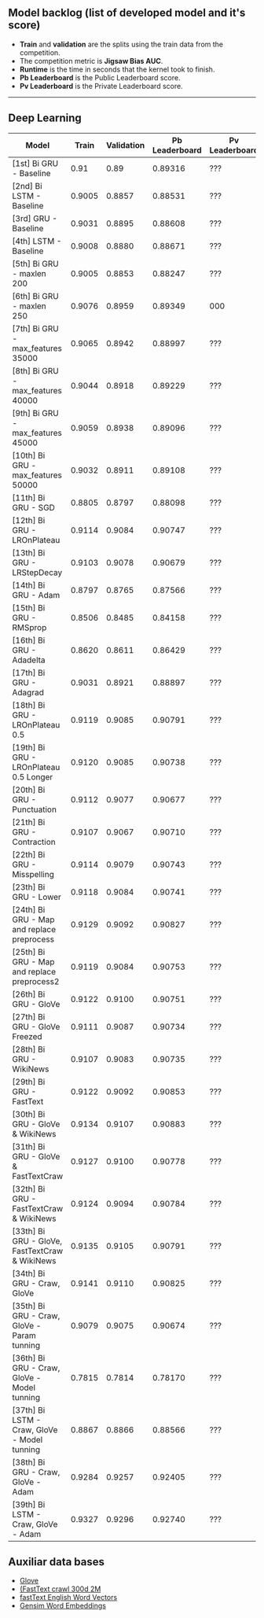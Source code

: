 ## Model backlog (list of developed model and it's score)
- **Train** and **validation** are the splits using the train data from the competition.
- The competition metric is **Jigsaw Bias AUC**.
- **Runtime** is the time in seconds that the kernel took to finish.
- **Pb Leaderboard** is the Public Leaderboard score.
- **Pv Leaderboard** is the Private Leaderboard score.

---

## Deep Learning

|Model|Train|Validation|Pb Leaderboard|Pv Leaderboard|Runtime(s)|
|-----|-----|----------|--------------|--------------|----------|
|[1st] Bi GRU - Baseline|0.91|0.89|0.89316|???|1145|
|[2nd] Bi LSTM - Baseline|0.9005|0.8857|0.88531|???|1255.1|
|[3rd] GRU - Baseline|0.9031|0.8895|0.88608|???|804.3|
|[4th] LSTM - Baseline|0.9008|0.8880|0.88671|???|808.5|
|[5th] Bi GRU - maxlen 200|0.9005|0.8853|0.88247|???|1589.9|
|[6th] Bi GRU - maxlen 250|0.9076|0.8959|0.89349|000|1601.9|
|[7th] Bi GRU - max_features 35000|0.9065|0.8942|0.88997|???|1084.4|
|[8th] Bi GRU - max_features 40000|0.9044|0.8918|0.89229|???|1084.7|
|[9th] Bi GRU - max_features 45000|0.9059|0.8938|0.89096|???|1088.5|
|[10th] Bi GRU - max_features 50000|0.9032|0.8911|0.89108|???|1161.6|
|[11th] Bi GRU - SGD|0.8805|0.8797|0.88098|???|6186.2|
|[12th] Bi GRU - LROnPlateau|0.9114|0.9084|0.90747|???|4420.3|
|[13th] Bi GRU - LRStepDecay|0.9103|0.9078|0.90679|???|4745.9|
|[14th] Bi GRU - Adam|0.8797|0.8765|0.87566|???|1413.8|
|[15th] Bi GRU - RMSprop|0.8506|0.8485|0.84158|???|1445.1|
|[16th] Bi GRU - Adadelta|0.8620|0.8611|0.86429|???|6532|
|[17th] Bi GRU - Adagrad|0.9031|0.8921|0.88897|???|1549.2|
|[18th] Bi GRU - LROnPlateau 0.5|0.9119|0.9085|0.90791|???|4400.7|
|[19th] Bi GRU - LROnPlateau 0.5 Longer|0.9120|0.9085|0.90738|???|4978.2|
|[20th] Bi GRU - Punctuation|0.9112|0.9077|0.90677|???|5006.4|
|[21th] Bi GRU - Contraction|0.9107|0.9067|0.90710|???|5038|
|[22th] Bi GRU - Misspelling|0.9114|0.9079|0.90743|???|5011.7|
|[23th] Bi GRU - Lower|0.9118|0.9084|0.90741|???|4918.4|
|[24th] Bi GRU - Map and replace preprocess|0.9129|0.9092|0.90827|???|5077.7|
|[25th] Bi GRU - Map and replace preprocess2|0.9119|0.9084|0.90753|???|5387.8|
|[26th] Bi GRU - GloVe|0.9122|0.9100|0.90751|???|4606.7|
|[27th] Bi GRU - GloVe Freezed|0.9111|0.9087|0.90734|???|4741.4|
|[28th] Bi GRU - WikiNews|0.9107|0.9083|0.90735|???|4919.7|
|[29th] Bi GRU - FastText|0.9122|0.9092|0.90853|???|4728.4|
|[30th] Bi GRU - GloVe & WikiNews|0.9134|0.9107|0.90883|???|5604.1|
|[31th] Bi GRU - GloVe & FastTextCraw|0.9127|0.9100|0.90778|???|4443.5|
|[32th] Bi GRU - FastTextCraw & WikiNews|0.9124|0.9094|0.90784|???|5503.3|
|[33th] Bi GRU - GloVe, FastTextCraw & WikiNews|0.9135|0.9105|0.90791|???|6000.3|
|[34th] Bi GRU - Craw, GloVe|0.9141|0.9110|0.90825|???|5518.2|
|[35th] Bi GRU - Craw, GloVe - Param tunning|0.9079|0.9075|0.90674|???|6631|
|[36th] Bi GRU - Craw, GloVe - Model tunning|0.7815|0.7814|0.78170|???|6121.2|
|[37th] Bi LSTM - Craw, GloVe - Model tunning|0.8867|0.8866|0.88566|???|6428.3|
|[38th] Bi GRU - Craw, GloVe - Adam|0.9284|0.9257|0.92405|???|6886.6|
|[39th] Bi LSTM - Craw, GloVe - Adam|0.9327|0.9296|0.92740|???|6669.1|

## Auxiliar data bases
- [Glove](https://www.kaggle.com/takuok/glove840b300dtxt)
- [(FastText crawl 300d 2M](https://www.kaggle.com/yekenot/fasttext-crawl-300d-2m)
- [fastText English Word Vectors](https://www.kaggle.com/facebook/fasttext-wikinews)
- [Gensim Word Embeddings](https://www.kaggle.com/iezepov/gensim-embeddings-dataset)